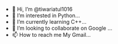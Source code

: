 - 👋 Hi, I’m @tiwariatul1016
- 👀 I’m interested in Python...
- 🌱 I’m currently learning C++...
- 💞️ I’m looking to collaborate on Google ...
- 📫 How to reach me My Gmail...

<!---
tiwariatul1016/tiwariatul1016 is a ✨ special ✨ repository because its `README.md` (this file) appears on your GitHub profile.
You can click the Preview link to take a look at your changes.
--->
